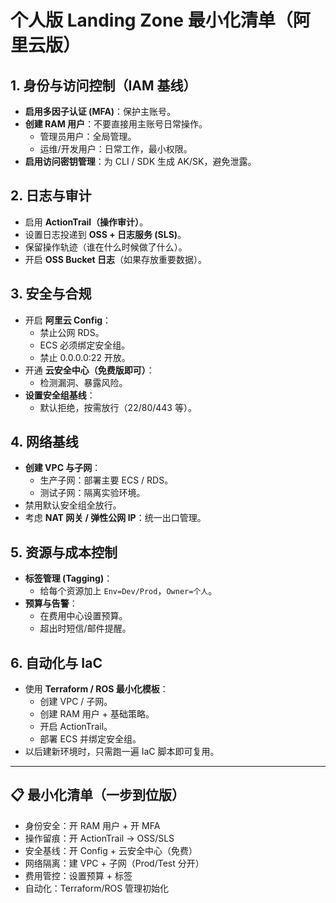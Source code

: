 
# 个人版 Landing Zone 最小化清单（阿里云版）

## 1. 身份与访问控制（IAM 基线）
- **启用多因子认证 (MFA)**：保护主账号。
- **创建 RAM 用户**：不要直接用主账号日常操作。
  - 管理员用户：全局管理。
  - 运维/开发用户：日常工作，最小权限。
- **启用访问密钥管理**：为 CLI / SDK 生成 AK/SK，避免泄露。

## 2. 日志与审计
- 启用 **ActionTrail（操作审计）**。
- 设置日志投递到 **OSS + 日志服务 (SLS)**。
- 保留操作轨迹（谁在什么时候做了什么）。
- 开启 **OSS Bucket 日志**（如果存放重要数据）。

## 3. 安全与合规
- 开启 **阿里云 Config**：
  - 禁止公网 RDS。
  - ECS 必须绑定安全组。
  - 禁止 0.0.0.0:22 开放。
- 开通 **云安全中心（免费版即可）**：
  - 检测漏洞、暴露风险。
- **设置安全组基线**：
  - 默认拒绝，按需放行（22/80/443 等）。

## 4. 网络基线
- **创建 VPC 与子网**：
  - 生产子网：部署主要 ECS / RDS。
  - 测试子网：隔离实验环境。
- 禁用默认安全组全放行。
- 考虑 **NAT 网关 / 弹性公网 IP**：统一出口管理。

## 5. 资源与成本控制
- **标签管理 (Tagging)**：
  - 给每个资源加上 `Env=Dev/Prod`，`Owner=个人`。
- **预算与告警**：
  - 在费用中心设置预算。
  - 超出时短信/邮件提醒。

## 6. 自动化与 IaC
- 使用 **Terraform / ROS 最小化模板**：
  - 创建 VPC / 子网。
  - 创建 RAM 用户 + 基础策略。
  - 开启 ActionTrail。
  - 部署 ECS 并绑定安全组。
- 以后建新环境时，只需跑一遍 IaC 脚本即可复用。

---

## 📋 最小化清单（一步到位版）
- 身份安全：开 RAM 用户 + 开 MFA
- 操作留痕：开 ActionTrail → OSS/SLS
- 安全基线：开 Config + 云安全中心（免费）
- 网络隔离：建 VPC + 子网（Prod/Test 分开）
- 费用管控：设置预算 + 标签
- 自动化：Terraform/ROS 管理初始化

